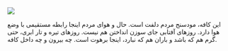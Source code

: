 <!-- 
.. title: پیاده‌روی در دلفت-یازده آگوست دوهزار و پانزده
.. slug: 2015-08-11-lopen-in-delft
.. date: 2015-08-11 20:14:54 UTC+02:00
.. tags: 
.. category: پیاده‌روی در دلفت
.. link: 
.. description: 
.. type: text
-->

<img src="http://googledrive.com/host/0B8OOfC6oWXEPeFVNc2JlRExjcU0" />

این کافه، مودسنج مردم دلفت است. حال و هوای مردم اینجا رابطه مستقیمی با وضع هوا دارد. روزهای آفتابی جای سوزن انداختن هم نیست. روزهای تیره و تار ابری، حتی گرم هم که باشد و باران هم که نبارد، اینجا برهوت است. چه بیرون و چه داخل کافه.
